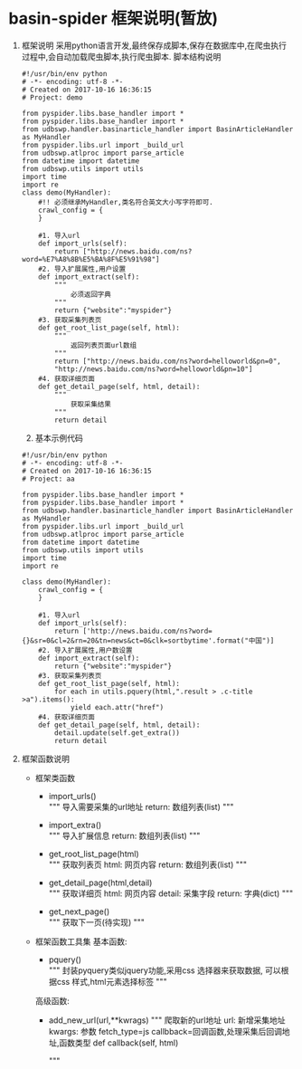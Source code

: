 # basin-spider 框架说明(暂放)

1. 框架说明
采用python语言开发,最终保存成脚本,保存在数据库中,在爬虫执行过程中,会自动加载爬虫脚本,执行爬虫脚本. 脚本结构说明

    ~~~
    #!/usr/bin/env python
    # -*- encoding: utf-8 -*-
    # Created on 2017-10-16 16:36:15
    # Project: demo
    
    from pyspider.libs.base_handler import *
    from pyspider.libs.base_handler import *
    from udbswp.handler.basinarticle_handler import BasinArticleHandler as MyHandler
    from pyspider.libs.url import _build_url
    from udbswp.atlproc import parse_article
    from datetime import datetime
    from udbswp.utils import utils
    import time
    import re
    class demo(MyHandler):
        #!! 必须继承MyHandler,类名符合英文大小写字符即可.
        crawl_config = {
        }

        #1. 导入url
        def import_urls(self):
            return ["http://news.baidu.com/ns?word=%E7%A8%8B%E5%BA%8F%E5%91%98"]
        #2. 导入扩展属性,用户设置
        def import_extract(self):
            """
                必须返回字典
            """
            return {"website":"myspider"}
        #3. 获取采集列表页
        def get_root_list_page(self, html):
            """
                返回列表页面url数组
            """
            return ["http://news.baidu.com/ns?word=helloworld&pn=0",
            "http://news.baidu.com/ns?word=helloworld&pn=10"]
        #4. 获取详细页面
        def get_detail_page(self, html, detail):
            """
                获取采集结果
            """
            return detail
    ~~~
    
   2. 基本示例代码 

    ~~~
    #!/usr/bin/env python
    # -*- encoding: utf-8 -*-
    # Created on 2017-10-16 16:36:15
    # Project: aa
    
    from pyspider.libs.base_handler import *
    from pyspider.libs.base_handler import *
    from udbswp.handler.basinarticle_handler import BasinArticleHandler as MyHandler
    from pyspider.libs.url import _build_url
    from udbswp.atlproc import parse_article
    from datetime import datetime
    from udbswp.utils import utils
    import time
    import re
    
    class demo(MyHandler):
        crawl_config = {
        }
        
        #1. 导入url
        def import_urls(self):
            return ['http://news.baidu.com/ns?word={}&sr=0&cl=2&rn=20&tn=news&ct=0&clk=sortbytime'.format("中国")]
        #2. 导入扩展属性,用户数设置
        def import_extract(self):
            return {"website":"myspider"}
        #3. 获取采集列表页
        def get_root_list_page(self, html):
            for each in utils.pquery(html,".result > .c-title >a").items():
                yield each.attr("href")
        #4. 获取详细页面
        def get_detail_page(self, html, detail):
            detail.update(self.get_extra())
            return detail
    
    ~~~

2. 框架函数说明
    + 框架类函数

        + import_urls()  
            """
            导入需要采集的url地址
            return: 数组列表(list)
            """
        
        + import_extra()  
            """
            导入扩展信息
            return: 数组列表(list)
            """
        + get_root_list_page(html)  
            """
            获取列表页
            html: 网页内容
            return: 数组列表(list)
            """
        + get_detail_page(html,detail)  
            """
            获取详细页
            html: 网页内容
            detail: 采集字段
            return: 字典(dict)
            """
        + get_next_page()  
            """
            获取下一页(待实现)
            """
        
    + 框架函数工具集
        基本函数:
        + pquery()  
            """
            封装pyquery类似jquery功能,采用css 选择器来获取数据, 可以根据css 样式,html元素选择标签
            """
        
        高级函数:
        
        + add_new_url(url,**kwrags) 
            """
            爬取新的url地址
            url: 新增采集地址
            kwargs: 参数
            fetch_type=js
            callbback=回调函数,处理采集后回调地址,函数类型 def callback(self, html)
            
            """

            
    


